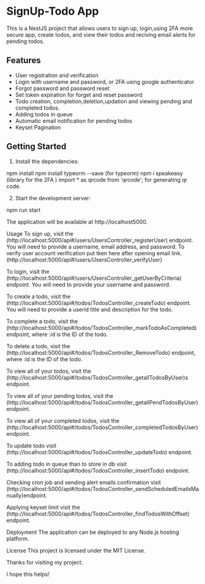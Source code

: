# SignUp-Todo App

This is a NestJS project that allows users to sign up, login,using 2FA more secure app, create todos, and view their todos and reciving email alerts for pending todos.

## Features

* User registration and verification
* Login with username and password, or 2FA using google authenticator
* Forgot password and password reset
* Set token expiration for forget and reset password
* Todo creation, completion,deletion,updation and viewing pending and completed todos.
* Adding todos in queue
* Automatic email notification for pending todos
* Keyset Pagination

## Getting Started

1. Install the dependencies:

npm install
npm install typeorm --save (for typeorm)
npm i speakeasy (library for the 2FA )
import * as qrcode from 'qrcode'; for generating qr code.




2. Start the development server:

npm run start

The application will be available at http://localhost5000.

Usage
To sign up, visit the (http://localhost:5000/api#/users/UsersController_registerUser) endpoint. You will need to provide a username, email address, and password.
To verify user account verification put tken here after opening email link.(http://localhost:5000/api#/users/UsersController_verifyUser)

To login, visit the (http://localhost:5000/api#/users/UsersController_getUserByCriteria) endpoint. You will need to provide your username and password.

To create a todo, visit the (http://localhost:5000/api#/todos/TodosController_createTodo) endpoint. You will need to provide a userid title and description for the todo.

To complete a todo, visit the (http://localhost:5000/api#/todos/TodosController_markTodoAsCompleted) endpoint, where :id is the ID of the todo.

To delete a todo, visit the (http://localhost:5000/api#/todos/TodosController_RemoveTodo) endpoint, where :id is the ID of the todo.

To view all of your todos, visit the (http://localhost:5000/api#/todos/TodosController_getallTodosByUser)s endpoint.

To view all of your pending todos, visit the (http://localhost:5000/api#/todos/TodosController_getallPendTodosByUser) endpoint.

To view all of your completed todos, visit the (http://localhost:5000/api#/todos/TodosController_completedTodosByUser) endpoint.

To update todo visit (http://localhost:5000/api#/todos/TodosController_updateTodo) endpoint.

To adding todo in queue than to store in db visit (http://localhost:5000/api#/todos/TodosController_insertTodo) endpoint.

Checking cron job and sending alert emails confirmation visit (http://localhost:5000/api#/todos/TodosController_sendScheduledEmailsManually)endpoint.

Applying keyset limit visit the (http://localhost:5000/api#/todos/TodosController_findTodosWithOffset) endpoint.

Deployment
The application can be deployed to any Node.js hosting platform.

License
This project is licensed under the MIT License.

Thanks for visiting my project.

I hope this helps!
